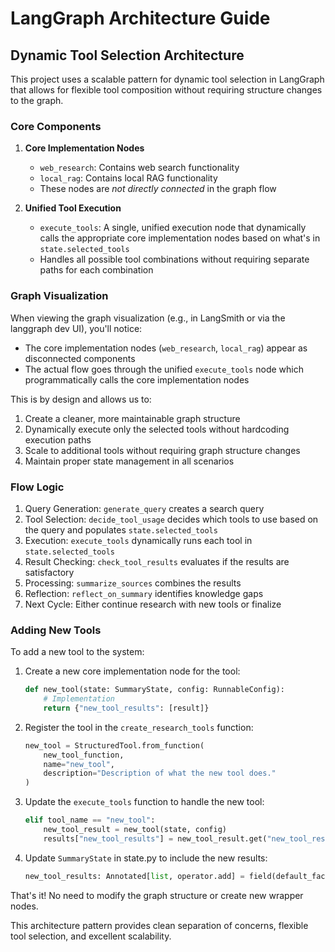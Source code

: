 # LangGraph Architecture Guide

## Dynamic Tool Selection Architecture

This project uses a scalable pattern for dynamic tool selection in LangGraph that allows for flexible tool composition without requiring structure changes to the graph.

### Core Components

1. **Core Implementation Nodes**
   - `web_research`: Contains web search functionality 
   - `local_rag`: Contains local RAG functionality
   - These nodes are *not directly connected* in the graph flow

2. **Unified Tool Execution**
   - `execute_tools`: A single, unified execution node that dynamically calls the appropriate core implementation nodes based on what's in `state.selected_tools`
   - Handles all possible tool combinations without requiring separate paths for each combination

### Graph Visualization

When viewing the graph visualization (e.g., in LangSmith or via the langgraph dev UI), you'll notice:

- The core implementation nodes (`web_research`, `local_rag`) appear as disconnected components
- The actual flow goes through the unified `execute_tools` node which programmatically calls the core implementation nodes

This is by design and allows us to:
1. Create a cleaner, more maintainable graph structure
2. Dynamically execute only the selected tools without hardcoding execution paths
3. Scale to additional tools without requiring graph structure changes
4. Maintain proper state management in all scenarios

### Flow Logic

1. Query Generation: `generate_query` creates a search query
2. Tool Selection: `decide_tool_usage` decides which tools to use based on the query and populates `state.selected_tools`
3. Execution: `execute_tools` dynamically runs each tool in `state.selected_tools`
4. Result Checking: `check_tool_results` evaluates if the results are satisfactory
5. Processing: `summarize_sources` combines the results
6. Reflection: `reflect_on_summary` identifies knowledge gaps
7. Next Cycle: Either continue research with new tools or finalize

### Adding New Tools

To add a new tool to the system:

1. Create a new core implementation node for the tool:
   ```python
   def new_tool(state: SummaryState, config: RunnableConfig):
       # Implementation
       return {"new_tool_results": [result]}
   ```

2. Register the tool in the `create_research_tools` function:
   ```python
   new_tool = StructuredTool.from_function(
       new_tool_function,
       name="new_tool",
       description="Description of what the new tool does."
   )
   ```

3. Update the `execute_tools` function to handle the new tool:
   ```python
   elif tool_name == "new_tool":
       new_tool_result = new_tool(state, config)
       results["new_tool_results"] = new_tool_result.get("new_tool_results", [])
   ```

4. Update `SummaryState` in state.py to include the new results:
   ```python
   new_tool_results: Annotated[list, operator.add] = field(default_factory=list)
   ```

That's it! No need to modify the graph structure or create new wrapper nodes.

This architecture pattern provides clean separation of concerns, flexible tool selection, and excellent scalability.
